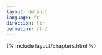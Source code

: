 ```yaml
---
layout: default
language: fr
direction: ltr
permalink: /fr/
---
```


{% include layout/chapters.html %}
